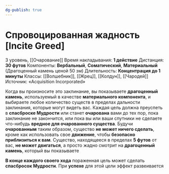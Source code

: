 ```yaml
---
dg-publish: true
---
```

# Спровоцированная жадность [Incite Greed]
3 уровень, [[Очарование]]
Время накладывания: **1 действие**
Дистанция: **30 футов**
Компоненты: **Вербальный**, **Соматический**, **Материальный** (Драгоценный камень ценой 50 зм)
Длительность: **Концентрация до 1 минуты**
Классы: [[Волшебник]], [[Жрец]], [[Колдун]], [[Чародей]]
Источник: «Acquisition Incorporated»

Когда вы произносите это заклинание, вы показываете **драгоценный камень**, используемый в качестве **материального компонента**, и выбираете любое количество существ в пределах дальности заклинания, которые могут видеть вас. Каждая цель должна преуспеть в **спасброске Мудрости** или станет **очарована** вами до тех пор, пока заклинание не закончится, или пока вы или ваши спутники не сделаете что-нибудь **вредное для очарованного существа**. Будучи **очарованным** таким образом, существо **не может ничего сделать**, кроме как использовать свое **движение**, чтобы **безопасно приблизиться к вам**. Существо, находящееся в пределах **5 футов** от вас, **не может двигаться**, а просто жадно смотрит на **драгоценный камень**, который вы показываете

**В конце каждого своего хода** пораженная цель может сделать **спасбросок Мудрости**. При **успехе** для этой цели эффект развеивается